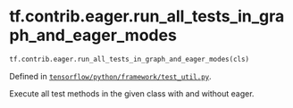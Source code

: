 <div itemscope itemtype="http://developers.google.com/ReferenceObject">
<meta itemprop="name" content="tf.contrib.eager.run_all_tests_in_graph_and_eager_modes" />
<meta itemprop="path" content="Stable" />
</div>

# tf.contrib.eager.run_all_tests_in_graph_and_eager_modes

``` python
tf.contrib.eager.run_all_tests_in_graph_and_eager_modes(cls)
```



Defined in [`tensorflow/python/framework/test_util.py`](/code/stable/tensorflow/python/framework/test_util.py).

Execute all test methods in the given class with and without eager.